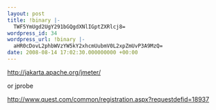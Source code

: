 ```yaml
---
layout: post
title: !binary |-
  TWF5YmUgd2UgY291bGQgdXNlIGptZXRlcj8=
wordpress_id: 34
wordpress_url: !binary |-
  aHR0cDovL2phbWVzYW5kY2xhcmUubmV0L2xpZmUvP3A9MzQ=
date: 2008-08-14 17:02:30.000000000 +00:00
---
```

http://jakarta.apache.org/jmeter/

or jprobe

http://www.quest.com/common/registration.aspx?requestdefid=18937
